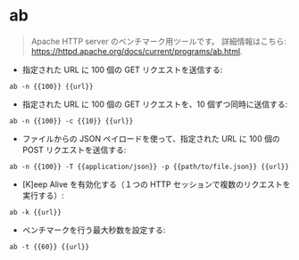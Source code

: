 # ab

> Apache HTTP server のベンチマーク用ツールです。
> 詳細情報はこちら: <https://httpd.apache.org/docs/current/programs/ab.html>.

- 指定された URL に 100 個の GET リクエストを送信する:

`ab -n {{100}} {{url}}`

- 指定された URL に 100 個の GET リクエストを、10 個ずつ同時に送信する:

`ab -n {{100}} -c {{10}} {{url}}`

- ファイルからの JSON ペイロードを使って、指定された URL に 100 個の POST リクエストを送信する:

`ab -n {{100}} -T {{application/json}} -p {{path/to/file.json}} {{url}}`

- [K]eep Alive を有効化する（１つの HTTP セッションで複数のリクエストを実行する）:

`ab -k {{url}}`

- ベンチマークを行う最大秒数を設定する:

`ab -t {{60}} {{url}}`
